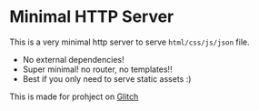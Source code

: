 Minimal HTTP Server 
=========================

This is a very minimal http server to serve `html/css/js/json` file.

- No external dependencies!
- Super minimal! no router, no templates!!
- Best if you only need to serve static assets :) 


This is made for prohject on [Glitch](https://glitch.com/about)
